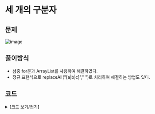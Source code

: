 # 세 개의 구분자

## 문제

![image](https://github.com/Employment-Study/Algorithm_Study/assets/44068819/62654757-e4d0-425d-9971-4c9feafcbeab)

## 풀이방식

- 삼중 for문과 ArrayList를 사용하여 해결하였다.
- 정규 표현식으로 replaceAll("[a|b|c]"," ")로 처리하여 해결하는 방법도 있다.

## 코드

<details>
<summary>
[코드 보기/접기]
</summary>

```java
// 세 개의 구분자
import java.util.ArrayList;

class Solution {
	public String[] solution(String myStr) {
		String[] answer = {};
		ArrayList<String> strList = new ArrayList<String>();

		answer = myStr.split("a");
		for(int i=0;i<answer.length;i++) {
			String[] answer2 = answer[i].split("b");
			for(int j=0;j<answer2.length;j++) {
				String[] answer3 = answer2[j].split("c");
				for(int k=0; k<answer3.length;k++) {
					if(!answer3[k].isEmpty()) {
						strList.add(answer3[k]);
					}
				}
			}
		}

		if(strList.isEmpty()) {
			strList.add("EMPTY");
		}

		int listSize = strList.size();
		answer = strList.toArray(new String[listSize]);

		return answer;
	}
}
```

</details>

